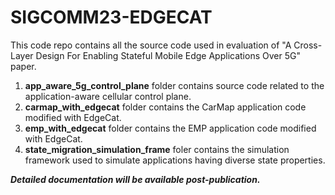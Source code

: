 # SIGCOMM23-EDGECAT

This code repo contains all the source code used in evaluation of "A Cross-Layer Design For Enabling Stateful Mobile
Edge Applications Over 5G" paper.


1. **app_aware_5g_control_plane** folder contains source code related to the application-aware cellular control plane.
2. **carmap_with_edgecat** folder contains the CarMap application code modified with EdgeCat.
3. **emp_with_edgecat** folder contains the EMP application code modified with EdgeCat.
4. **state_migration_simulation_frame** foler contains the simulation framework used to simulate applications having diverse state properties.


*****Detailed documentation will be available post-publication.*****
